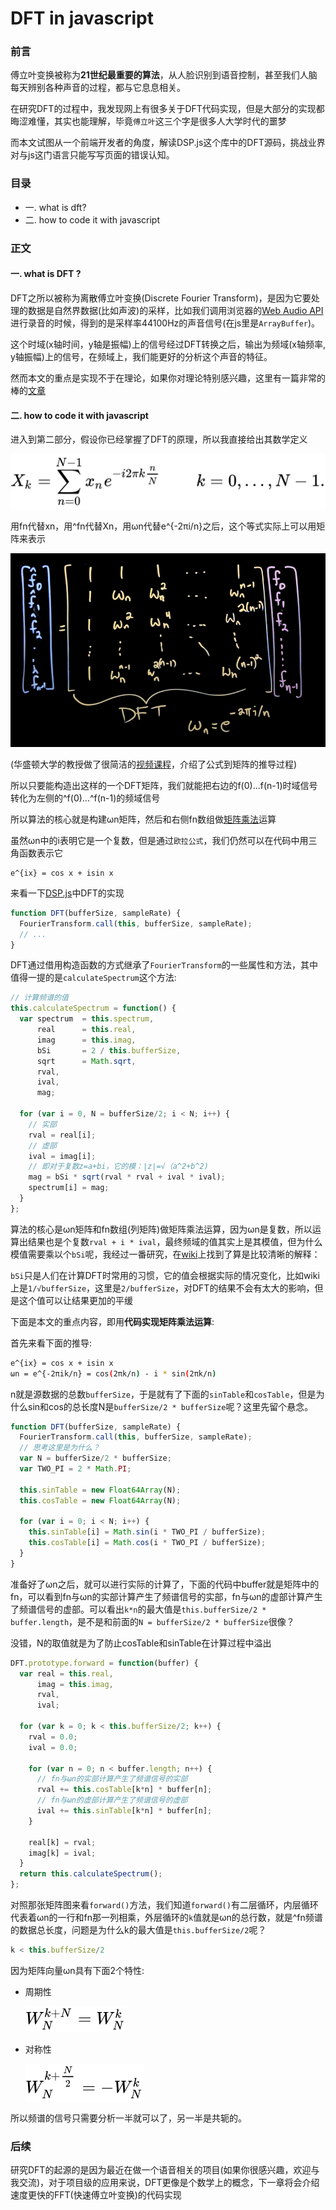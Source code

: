 DFT in javascript
===

### 前言

傅立叶变换被称为**21世纪最重要的算法**，从人脸识别到语音控制，甚至我们人脑每天辨别各种声音的过程，都与它息息相关。

在研究DFT的过程中，我发现网上有很多关于DFT代码实现，但是大部分的实现都晦涩难懂，其实也能理解，毕竟`傅立叶`这三个字是很多人大学时代的噩梦

而本文试图从一个前端开发者的角度，解读DSP.js这个库中的DFT源码，挑战业界对与js这门语言只能写写页面的错误认知。

### 目录
  - 一. what is dft?
  - 二. how to code it with javascript

### 正文

#### 一. what is DFT ?
DFT之所以被称为离散傅立叶变换(Discrete Fourier Transform)，是因为它要处理的数据是自然界数据(比如声波)的采样，比如我们调用浏览器的[Web Audio API](https://developer.mozilla.org/zh-CN/docs/Web/API/Web_Audio_API)进行录音的时候，得到的是采样率44100Hz的声音信号(在js里是`ArrayBuffer`)。

这个时域(x轴时间，y轴是振幅)上的信号经过DFT转换之后，输出为频域(x轴频率, y轴振幅)上的信号，在频域上，我们能更好的分析这个声音的特征。

然而本文的重点是实现不于在理论，如果你对理论特别感兴趣，这里有一篇非常的棒的[文章](https://zhuanlan.zhihu.com/p/19759362)

#### 二. how to code it with javascript
进入到第二部分，假设你已经掌握了DFT的原理，所以我直接给出其数学定义

![dft-equation](./images/dft-equation.svg)

用fn代替xn，用^fn代替Xn，用ωn代替e^{-2πi/n}之后，这个等式实际上可以用矩阵来表示

![dft matrix](./images/matrix.png)

(华盛顿大学的教授做了很简洁的[视频课程](https://www.youtube.com/watch?v=E8HeD-MUrjY)，介绍了公式到矩阵的推导过程)

所以只要能构造出这样的一个DFT矩阵，我们就能把右边的f(0)...f(n-1)时域信号转化为左侧的^f(0)...^f(n-1)的频域信号

所以算法的核心就是构建ωn矩阵，然后和右侧fn数组做[矩阵乘法](https://zh.wikipedia.org/wiki/%E7%9F%A9%E9%99%A3%E4%B9%98%E6%B3%95)运算

虽然ωn中的i表明它是一个复数，但是通过`欧拉公式`，我们仍然可以在代码中用三角函数表示它

```
e^{ix} = cos x + isin x
```

来看一下[DSP.js](https://github.com/corbanbrook/dsp.js/)中DFT的实现
```js
function DFT(bufferSize, sampleRate) {
  FourierTransform.call(this, bufferSize, sampleRate);
  // ...
}
```

DFT通过借用构造函数的方式继承了`FourierTransform`的一些属性和方法，其中值得一提的是`calculateSpectrum`这个方法:

```js
// 计算频谱的值
this.calculateSpectrum = function() {
  var spectrum  = this.spectrum,
      real      = this.real,
      imag      = this.imag,
      bSi       = 2 / this.bufferSize,
      sqrt      = Math.sqrt,
      rval, 
      ival,
      mag;

  for (var i = 0, N = bufferSize/2; i < N; i++) {
    // 实部
    rval = real[i];
    // 虚部
    ival = imag[i];
    // 即对于复数z=a+bi，它的模：∣z∣=√（a^2+b^2)
    mag = bSi * sqrt(rval * rval + ival * ival);
    spectrum[i] = mag;
  }
};
```

算法的核心是ωn矩阵和fn数组(列矩阵)做矩阵乘法运算，因为ωn是复数，所以运算出结果也是个复数`rval + i * ival`，最终频域的值其实上是其模值，但为什么模值需要乘以个`bSi`呢，我经过一番研究，在[wiki](https://en.wikipedia.org/wiki/DFT_matrix#Definition)上找到了算是比较清晰的解释：

`bSi`只是人们在计算DFT时常用的习惯，它的值会根据实际的情况变化，比如wiki上是`1/√bufferSize`，这里是`2/bufferSize`，对DFT的结果不会有太大的影响，但是这个值可以让结果更加的平缓

下面是本文的重点内容，即用**代码实现矩阵乘法运算**:

首先来看下面的推导:
```bash
e^{ix} = cos x + isin x
ωn = e^{-2πik/n} = cos(2πk/n) - i * sin(2πk/n)
```
n就是源数据的总数`bufferSize`，于是就有了下面的`sinTable`和`cosTable`，但是为什么sin和cos的总长度N是`bufferSize/2 * bufferSize`呢？这里先留个悬念。

```js
function DFT(bufferSize, sampleRate) {
  FourierTransform.call(this, bufferSize, sampleRate);
  // 思考这里是为什么？
  var N = bufferSize/2 * bufferSize;
  var TWO_PI = 2 * Math.PI;

  this.sinTable = new Float64Array(N);
  this.cosTable = new Float64Array(N);

  for (var i = 0; i < N; i++) {
    this.sinTable[i] = Math.sin(i * TWO_PI / bufferSize);
    this.cosTable[i] = Math.cos(i * TWO_PI / bufferSize);
  }
}
```

准备好了ωn之后，就可以进行实际的计算了，下面的代码中buffer就是矩阵中的fn，可以看到fn与ωn的实部计算产生了频谱信号的实部，fn与ωn的虚部计算产生了频谱信号的虚部。可以看出`k*n`的最大值是`this.bufferSize/2 * buffer.length`，是不是和前面的`N = bufferSize/2 * bufferSize`很像？

没错，N的取值就是为了防止cosTable和sinTable在计算过程中溢出

```js
DFT.prototype.forward = function(buffer) {
  var real = this.real, 
      imag = this.imag,
      rval,
      ival;

  for (var k = 0; k < this.bufferSize/2; k++) {
    rval = 0.0;
    ival = 0.0;

    for (var n = 0; n < buffer.length; n++) {
      // fn与ωn的实部计算产生了频谱信号的实部
      rval += this.cosTable[k*n] * buffer[n];
      // fn与ωn的虚部计算产生了频谱信号的虚部
      ival += this.sinTable[k*n] * buffer[n];
    }

    real[k] = rval;
    imag[k] = ival;
  }
  return this.calculateSpectrum();
};
```

对照那张矩阵图来看`forward()`方法，我们知道`forward()`有二层循环，内层循环代表着ωn的一行和fn那一列相乘，外层循环的`k`值就是ωn的总行数，就是^fn频谱的数据总长度，问题是为什么k的最大值是`this.bufferSize/2`呢？
```js
k < this.bufferSize/2
```
因为矩阵向量ωn具有下面2个特性:
- 周期性

  ![周期性](./images/dft-periodic.svg)

- 对称性

  ![对称性](./images/dft-symmetry.svg)

所以频谱的信号只需要分析一半就可以了，另一半是共轭的。

### 后续
研究DFT的起源的是因为最近在做一个语音相关的项目(如果你很感兴趣，欢迎与我交流)，对于项目级的应用来说，DFT更像是个数学上的概念，下一章将会介绍速度更快的FFT(快速傅立叶变换)的代码实现